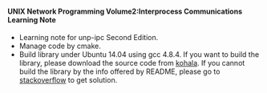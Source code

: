 #### UNIX Network Programming Volume2:Interprocess Communications Learning Note


* Learning note for unp-ipc Second Edition.
* Manage code by cmake. 
* Build library under Ubuntu 14.04 using gcc 4.8.4. If you want to build the library, please download the source code from [kohala](http://www.kohala.com/start/unpv22e/unpv22e.tar.gz]). If you cannot build the library by the info offered by README, please go to [stackoverflow](http://stackoverflow.com/questions/15620829/cant-build-source-code-for-unix-network-programming-interprocess-communicatio) to get solution.

